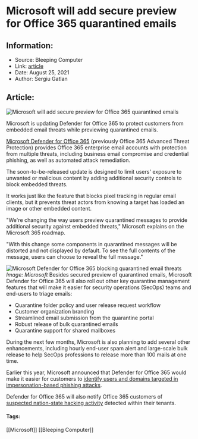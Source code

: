 # Microsoft will add secure preview for Office 365 quarantined emails
### 

## Information:
+ Source: Bleeping Computer
+ Link: [article](https://www.bleepingcomputer.com/news/microsoft/microsoft-will-add-secure-preview-for-office-365-quarantined-emails/)
+ Date: August 25, 2021
+ Author: Sergiu Gatlan


## Article:
![Microsoft will add secure preview for Office 365 quarantined emails](https://www.bleepstatic.com/content/hl-images/2020/11/06/Office-365.jpg)


Microsoft is updating Defender for Office 365 to protect customers from embedded email threats while previewing quarantined emails.


[Microsoft Defender for Office 365](https://docs.microsoft.com/en-us/microsoft-365/security/office-365-security/office-365-atp?view=o365-worldwide) (previously Office 365 Advanced Threat Protection) provides Office 365 enterprise email accounts with protection from multiple threats, including business email compromise and credential phishing, as well as automated attack remediation.


The soon-to-be-released update is designed to limit users' exposure to unwanted or malicious content by adding additional security controls to block embedded threats.


It works just like the feature that blocks pixel tracking in regular email clients, but it prevents threat actors from knowing a target has loaded an image or other embedded content.


"We're changing the way users preview quarantined messages to provide additional security against embedded threats," Microsoft explains on the Microsoft 365 roadmap.


"With this change some components in quarantined messages will be distorted and not displayed by default. To see the full contents of the message, users can choose to reveal the full message."



![Microsoft Defender for Office 365 blocking quarantined email threats](https://www.bleepstatic.com/images/news/u/1109292/2021/Microsoft%20Defender%20for%20Office%20365%20blocking%20quarantined%20email%20threats.png)*Image: Microsoft*
Besides secured preview of quarantined emails, Microsoft Defender for Office 365 will also roll out other key quarantine management features that will make it easier for security operations (SecOps) teams and end-users to triage emails:


* Quarantine folder policy and user release request workflow
* Customer organization branding
* Streamlined email submission from the quarantine portal
* Robust release of bulk quarantined emails
* Quarantine support for shared mailboxes


During the next few months, Microsoft is also planning to add several other enhancements, including hourly end-user spam alert and large-scale bulk release to help SecOps professions to release more than 100 mails at one time.


Earlier this year, Microsoft announced that Defender for Office 365 would make it easier for customers to [identify users and domains targeted in impersonation-based phishing attacks](https://www.bleepingcomputer.com/news/security/office-365-will-help-admins-find-impersonation-attack-targets/).


Defender for Office 365 will also notify Office 365 customers of [suspected nation-state hacking activity](https://www.bleepingcomputer.com/news/security/microsoft-to-alert-office-365-users-of-nation-state-hacking-activity/) detected within their tenants.




#### Tags:
[[Microsoft]] [[Bleeping Computer]]
